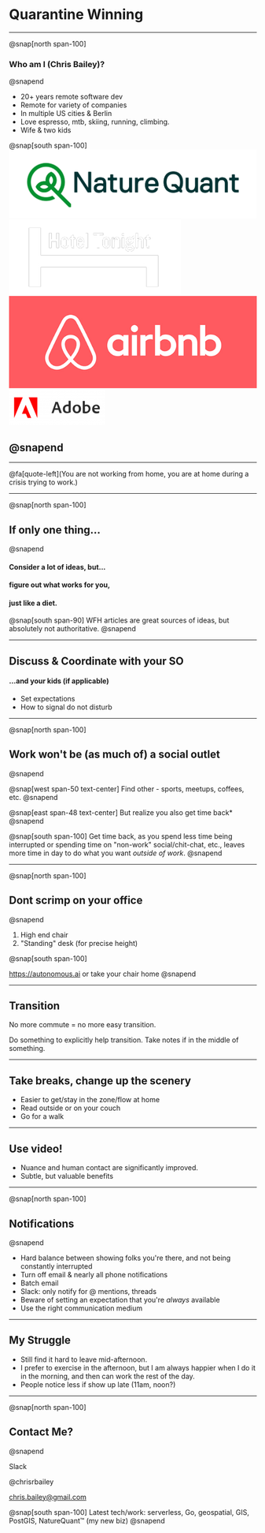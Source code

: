 # Quarantine Winning

---

@snap[north span-100]

### Who am I (Chris Bailey)?

@snapend

- 20+ years remote software dev
- Remote for variety of companies
- In multiple US cities & Berlin
- Love espresso, mtb, skiing, running, climbing.
- Wife & two kids

@snap[south span-100]
![width=268](assets/img/NatureQuant_logo_beta.png)
![width=190](assets/img/hbed_white.png)
![width=200](assets/img/airbnb.jpg)
![width=200](assets/img/adobe.png)

## @snapend

---

@fa[quote-left](You are not working from home, you are at home during a crisis trying to work.)

---

@snap[north span-100]

## If only one thing...

@snapend

#### Consider a lot of ideas, but...

#### figure out what works for you,

#### just like a diet.

@snap[south span-90]
WFH articles are great sources of ideas, but absolutely not authoritative.
@snapend

---

## Discuss & Coordinate with your SO

#### ...and your kids (if applicable)

- Set expectations
- How to signal do not disturb

---

@snap[north span-100]

## Work won't be (as much of) a social outlet

@snapend

@snap[west span-50 text-center]
Find other - sports, meetups, coffees, etc.
@snapend

@snap[east span-48 text-center]
But realize you also get time back\*
@snapend

@snap[south span-100]
Get time back, as you spend less time being interrupted or spending time on "non-work" social/chit-chat, etc., leaves more time in day to do what you want _outside of work_.
@snapend

---

@snap[north span-100]

## Dont scrimp on your office

@snapend

1. High end chair
2. "Standing" desk (for precise height)

@snap[south span-100]

https://autonomous.ai or take your chair home
@snapend

---

## Transition

No more commute = no more easy transition.

Do something to explicitly help transition. Take notes if in the middle of something.

---

## Take breaks, change up the scenery

- Easier to get/stay in the zone/flow at home
- Read outside or on your couch
- Go for a walk

---

## Use video!

- Nuance and human contact are significantly improved.
- Subtle, but valuable benefits

---

@snap[north span-100]

## Notifications

@snapend

- Hard balance between showing folks you're there, and not being constantly interrupted
- Turn off email & nearly all phone notifications
- Batch email
- Slack: only notify for @ mentions, threads
- Beware of setting an expectation that you're _always_ available
- Use the right communication medium

---

## My Struggle

- Still find it hard to leave mid-afternoon.
- I prefer to exercise in the afternoon, but I am always happier when I do it in the morning, and then can work the rest of the day.
- People notice less if show up late (11am, noon?)

---

@snap[north span-100]

## Contact Me?

@snapend

Slack

@chrisrbailey

chris.bailey@gmail.com

@snap[south span-100]
Latest tech/work: serverless, Go, geospatial, GIS, PostGIS, NatureQuant™ (my new biz)
@snapend
